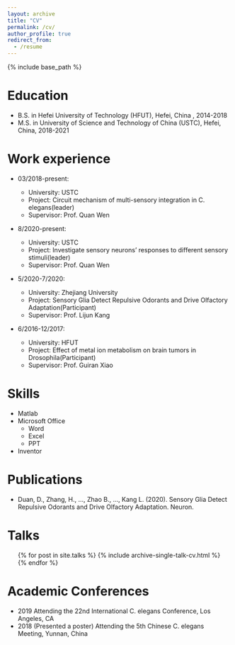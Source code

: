 ```yaml
---
layout: archive
title: "CV"
permalink: /cv/
author_profile: true
redirect_from:
  - /resume
---
```


{% include base_path %}

Education
======
* B.S. in Hefei University of Technology (HFUT), Hefei, China , 2014-2018       
* M.S. in University of Science and Technology of China (USTC), Hefei, China, 2018-2021

Work experience
======
* 03/2018-present: 
  * University: USTC
  * Project: Circuit mechanism of multi-sensory integration in C. elegans(leader)
  * Supervisor: Prof. Quan Wen

* 8/2020-present:   
  * University: USTC
  * Project: Investigate sensory neurons’ responses to different sensory stimuli(leader)
  * Supervisor: Prof. Quan Wen
 
* 5/2020-7/2020:   
  * University: Zhejiang University
  * Project: Sensory Glia Detect Repulsive Odorants and Drive Olfactory Adaptation(Participant)
  * Supervisor: Prof. Lijun Kang          
  
* 6/2016-12/2017:   
  * University: HFUT
  * Project: Effect of metal ion metabolism on brain tumors in Drosophila(Participant)
  * Supervisor: Prof. Guiran Xiao  
  
Skills
======
* Matlab
* Microsoft Office
  * Word
  * Excel
  * PPT
* Inventor

Publications
======
  *	Duan, D., Zhang, H., ..., Zhao B., …, Kang L. (2020). Sensory Glia Detect Repulsive Odorants and Drive Olfactory Adaptation. Neuron.
  
Talks
======
  <ul>{% for post in site.talks %}
    {% include archive-single-talk-cv.html %}
  {% endfor %}</ul>
  
Academic Conferences 
======
 * 2019 Attending the 22nd International C. elegans Conference, Los Angeles, CA
 * 2018 (Presented a poster) Attending the 5th Chinese C. elegans Meeting, Yunnan, China
